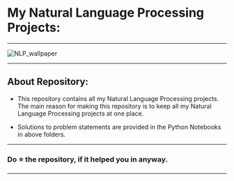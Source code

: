 # My Natural Language Processing Projects:

---

![NLP_wallpaper](https://user-images.githubusercontent.com/72686156/105671401-a6ef2680-5f08-11eb-85a7-1d2cd34fb448.jpg)

---

## About Repository:
<ul>
<li><p>This repository contains all my Natural Language Processing projects. The main reason for making this repository is to keep all my Natural Language Processing projects at one place.</p></li>
<li><p>Solutions to problem statements are provided in the Python Notebooks in above folders.</p></li>
</ul>

--- 

### Do ⭐ the repository, if it helped you in anyway.

---
